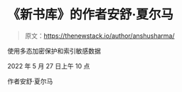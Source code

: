 # 《新书库》的作者安舒·夏尔马

> 原文：<https://thenewstack.io/author/anshusharma/>

使用多态加密保护和索引敏感数据

2022 年 5 月 27 日上午 10 点

作者安舒·夏尔马